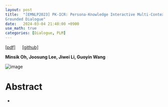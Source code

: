 ```yaml
---
layout: post
title:  "[EMNLP2023] PK-ICR: Persona-Knowledge Interactive Multi-Context Retrieval for
Grounded Dialogue"
date:   2024-03-04 21:48:00 +0900
use_math: true
categories: [Dialogue, PLM]
---
```


[[pdf]](https://aclanthology.org/2023.emnlp-main.1020.pdf) &emsp;
[[github] ](https://github.com/minsik-ai/PK-ICR)

**Minsik Oh, Joosung Lee, Jiwei Li, Guoyin Wang**
&emsp;

![image](https://github.com/yong1-kim/yong1-kim.github.io/assets/42200027/5a42171e-e756-4d43-9111-93c4d715f8da)


# Abstract
- 
